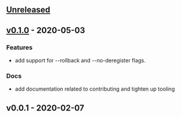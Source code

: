 <a name="unreleased"></a>
## [Unreleased]


<a name="v0.1.0"></a>
## [v0.1.0] - 2020-05-03

### Features
- add support for --rollback and --no-deregister flags.

### Docs
- add documentation related to contributing and tighten up tooling


<a name="v0.0.1"></a>
## v0.0.1 - 2020-02-07

[Unreleased]: https://github.com/sephora-asia/terraform-aws-ecs-service/compare/v0.1.0...HEAD
[v0.1.0]: https://github.com/sephora-asia/terraform-aws-ecs-service/compare/v0.0.1...v0.1.0
